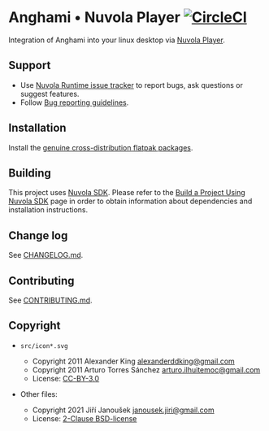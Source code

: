 Anghami • Nuvola Player [![CircleCI](https://circleci.com/gh/tiliado/nuvola-app-anghami/tree/master.svg?style=svg)](https://circleci.com/gh/tiliado/nuvola-app-anghami/tree/master)
===========================

Integration of Anghami into your linux desktop via
[Nuvola Player](https://github.com/tiliado/nuvolaplayer).

Support
-------

  - Use [Nuvola Runtime issue tracker](https://github.com/tiliado/nuvolaruntime/issues/new/choose)
    to report bugs, ask questions or suggest features.
  - Follow [Bug reporting guidelines](https://github.com/tiliado/nuvolaruntime/wiki/Bug-Reporting-Guidelines).

Installation
------------

Install the [genuine cross-distribution flatpak packages](https://nuvola.tiliado.eu/app/anghami/).

Building
--------

This project uses [Nuvola SDK](https://github.com/tiliado/nuvolasdk#create-new-project). Please refer to
the [Build a Project Using Nuvola SDK](https://github.com/tiliado/nuvolasdk#build-a-project-using-nuvola-sdk)
page in order to obtain information about dependencies and installation instructions.

Change log
----------

See [CHANGELOG.md](./CHANGELOG.md).

Contributing
------------

See [CONTRIBUTING.md](./CONTRIBUTING.md).

Copyright
---------

  - `src/icon*.svg`
    + Copyright 2011 Alexander King <alexanderddking@gmail.com>
    + Copyright 2011 Arturo Torres Sánchez <arturo.ilhuitemoc@gmail.com>
    + License: [CC-BY-3.0](./LICENSE-CC-BY.txt)

  - Other files:
    + Copyright 2021 Jiří Janoušek <janousek.jiri@gmail.com>
    + License: [2-Clause BSD-license](./LICENSE-BSD.txt)
